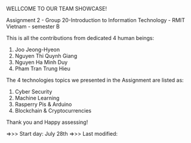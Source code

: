 
  WELLCOME TO OUR TEAM SHOWCASE!

  Assignment 2 - Group 20-Introduction to Information Technology - RMIT Vietnam - semester B


  This is all the contributions from dedicated 4 human beings:
  1. Joo Jeong-Hyeon
  2. Nguyen Thi Quynh Giang
  3. Nguyen Ha Minh Duy
  4. Pham Tran Trung Hieu

  The 4 technologies topics we presented in the Assignment are listed as:
  1. Cyber Security
  2. Machine Learning
  3. Rasperry Pis & Arduino
  4. Blockchain & Cryptocurrencies


  Thank you and Happy assessing!

  =>>> Start day: July 28th
  =>>> Last modified:

